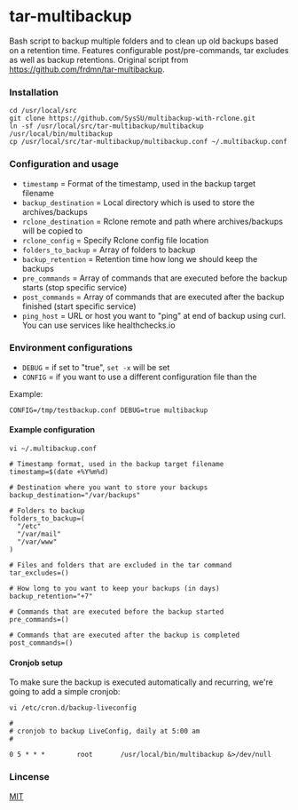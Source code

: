 tar-multibackup
===============


Bash script to backup multiple folders and to clean up old backups based on a retention time. Features configurable post/pre-commands, tar excludes as well as backup retentions. Original script from https://github.com/frdmn/tar-multibackup.

### Installation

    cd /usr/local/src
    git clone https://github.com/SysSU/multibackup-with-rclone.git
    ln -sf /usr/local/src/tar-multibackup/multibackup /usr/local/bin/multibackup
    cp /usr/local/src/tar-multibackup/multibackup.conf ~/.multibackup.conf

### Configuration and usage

* `timestamp` = Format of the timestamp, used in the backup target filename
* `backup_destination` = Local directory which is used to store the archives/backups
* `rclone_destination` = Rclone remote and path where archives/backups will be copied to
* `rclone_config` = Specify Rclone config file location
* `folders_to_backup` = Array of folders to backup
* `backup_retention` = Retention time how long we should keep the backups
* `pre_commands` = Array of commands that are executed before the backup starts (stop specific service)
* `post_commands` = Array of commands that are executed after the backup finished (start specific service)
* `ping_host` = URL or host you want to "ping" at end of backup using curl. You can use services like healthchecks.io

### Environment configurations

* `DEBUG` = if set to "true", `set -x` will be set
* `CONFIG` = if you want to use a different configuration file than the 

Example: 

    CONFIG=/tmp/testbackup.conf DEBUG=true multibackup

#### Example configuration 

`vi ~/.multibackup.conf`

    # Timestamp format, used in the backup target filename
    timestamp=$(date +%Y%m%d)

    # Destination where you want to store your backups
    backup_destination="/var/backups"

    # Folders to backup
    folders_to_backup=(
      "/etc"
      "/var/mail"
      "/var/www"
    )

    # Files and folders that are excluded in the tar command
    tar_excludes=()

    # How long to you want to keep your backups (in days)
    backup_retention="+7"

    # Commands that are executed before the backup started
    pre_commands=()

    # Commands that are executed after the backup is completed
    post_commands=()

#### Cronjob setup

To make sure the backup is executed automatically and recurring, we're going to add a simple cronjob:

`vi /etc/cron.d/backup-liveconfig`

    #
    # cronjob to backup LiveConfig, daily at 5:00 am
    #

    0 5 * * *        root       /usr/local/bin/multibackup &>/dev/null

### Lincense
[MIT](LICENSE)
